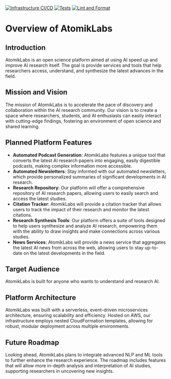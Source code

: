 [![Infrastructure CI/CD](https://github.com/AtomikLabs/atomiklabs/actions/workflows/infra.yaml/badge.svg)](https://github.com/AtomikLabs/atomiklabs/actions/workflows/infra.yaml)
[![Tests](https://github.com/AtomikLabs/atomiklabs/actions/workflows/tests.yaml/badge.svg)](https://github.com/AtomikLabs/atomiklabs/actions/workflows/tests.yaml)
[![Lint and Format](https://github.com/AtomikLabs/atomiklabs/actions/workflows/lint_and_format.yaml/badge.svg)](https://github.com/AtomikLabs/atomiklabs/actions/workflows/lint_and_format.yaml)

Overview of AtomikLabs
=======================

Introduction
------------

AtomikLabs is an open science platform aimed at using AI speed up and improve AI research itself. The goal is provide services and tools that help researchers access, understand, and synthesize the latest advances in the field.

Mission and Vision
------------------

The mission of AtomikLabs is to accelerate the pace of discovery and collaboration within the AI research community. Our vision is to create a space where researchers, students, and AI enthusiasts can easily interact with cutting-edge findings, fostering an environment of open science and shared learning.

Planned Platform Features
-----------------

- **Automated Podcast Generation**: AtomikLabs features a unique tool that converts the latest AI research papers into engaging, easily digestible podcasts, making complex information more accessible.
- **Automated Newsletters**: Stay informed with our automated newsletters, which provide personalized summaries of significant developments in AI research.
- **Research Repository**: Our platform will offer a comprehensive repository of AI research papers, allowing users to easily search and access the latest studies.
- **Citation Tracker**: AtomikLabs will provide a citation tracker that allows users to track the impact of their research and monitor the latest citations.
- **Research Synthesis Tools**: Our platform offers a suite of tools designed to help users synthesize and analyze AI research, empowering them with the ability to draw insights and make connections across various studies.
- **News Services**: AtomikLabs will provide a news service that aggregates the latest AI news from across the web, allowing users to stay up-to-date on the latest developments in the field.

Target Audience
---------------

AtomikLabs is built for anyone who wants to understand and research AI.

Platform Architecture
---------------------

AtomikLabs was built with a serverless, event-driven microservices architecture, ensuring scalability and efficiency. Hosted on AWS, our infrastructure employs nested CloudFormation templates, allowing for robust, modular deployment across multiple environments.

Future Roadmap
--------------

Looking ahead, AtomikLabs plans to integrate advanced NLP and ML tools to further enhance the research experience. The roadmap includes features that will allow more in-depth analysis and interpretation of AI studies, supporting researchers in uncovering new insights.
